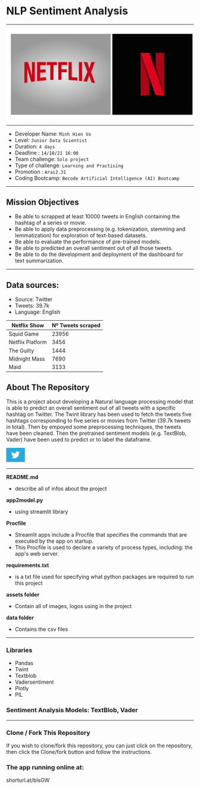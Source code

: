 # NLP Sentiment Analysis

______________________________________________________________________________________________________________________________________________________
![test image size](assets/netflix_logo.jpeg)
______________________________________________________________________________________________________________________________________________________

- Developer Name: `Minh Hien Vo`
- Level: `Junior Data Scientist`
- Duration: `4 days`
- Deadline : `14/10/21 16:00`
- Team challenge: `Solo project`
- Type of challenge: `Learning and Practising`
- Promotion : `Arai2.31`
- Coding Bootcamp: `Becode Artificial Intelligence (AI) Bootcamp`
____________________________________________________________________________________________________________________________________________

## Mission Objectives
- Be able to scrapped at least 10000 tweets in English containing the hashtag of a series or movie.
- Be able to apply data preprocessing (e.g. tokenization, stemming and lemmatization) for exploration of text-based datasets.
- Be able to evaluate the performance of pre-trained models.
- Be able to predicted an overall sentiment out of all those tweets.
- Be able to do the development and deployment of the dashboard for text summarization.
____________________________________________________________________________________________________________________________________________

## Data sources:
  + Source: Twitter
  + Tweets: 39.7k
  + Language: English
   
| Netflix Show | Nº Tweets scraped |
|--------------|-----------|
| Squid Game   | 23956      |
| Netflix Platform | 3456    |
| The Guilty    | 1444     |
| Midnight Mass | 7690     |
| Maid     | 3133       |
## About The Repository

This is a project about developing a Natural language processing model that is able to predict an overall sentiment out of all tweets with a specific hashtag on Twitter. The Twint library has been used to fetch the tweets five hashtags corresponding to five series or movies from Twitter (39.7k tweets in total). Then by empoyed some preprocessing techniques,  the tweets have been cleaned. Then the pretrained sentiment models (e.g. TextBlob, Vader) have been used to predict or to label the dataframe.

<img src="assets/giphy.gif" width=10% height=10%>

_________________________________________________________________________________________________________________________________________

**README.md**
  - describe all of infos about the project

**app2model.py**
  - using streamlit library

**Procfile**
  - Streamlit apps include a Procfile that specifies the commands that are executed by the app on startup.
  - This Procfile is used to declare a variety of process types, including: the app's web server.

**requirements.txt**
  - is a txt file used for specifying what python packages are required to run this project

**assets folder**
  - Contain all of images, logos using in the project

**data folder**
  - Contains the csv files
      
______________________________________________________________________________________________________________________________________________________
### Libraries
  - Pandas
  - Twint
  - Textblob 
  - Vadersentiment
  - Plotly
  - PIL


### Sentiment Analysis Models: TextBlob, Vader 
______________________________________________________________________________________________________________________________________________________

### Clone / Fork This Repository
  If you wish to clone/fork this repository, you can just click on the repository, then click the Clone/fork button and follow the instructions.

### The app running online at: 
shorturl.at/blsGW 

